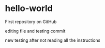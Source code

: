 # hello-world
First repository on GitHub

editing file and testing commit

new testing after not reading all the instructions
